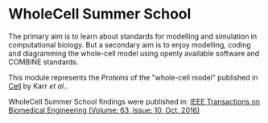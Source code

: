# WholeCell Summer School

The primary aim is to learn about standards for modelling and simulation in computational biology.  But a secondary aim is to enjoy modelling, coding and diagramming the whole-cell model using openly available software and COMBINE standards.

This module represents the *Proteins* of the "whole-cell model" published in [Cell](http://www.ncbi.nlm.nih.gov/pubmed/22817898) by Karr *et al.*.

WholeCell Summer School findings were published in: [IEEE Transactions on Biomedical Engineering (Volume: 63, Issue: 10, Oct. 2016)](https://doi.org/10.1109/TBME.2016.2560762)

